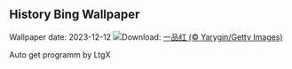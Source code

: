 ## History Bing Wallpaper
Wallpaper date: 2023-12-12
![](https://www.bing.com/th?id=OHR.Poinsettia_ZH-CN7255902344_UHD.jpg&w=1000)Download: [一品红 (© Yarygin/Getty Images)](https://www.bing.com/th?id=OHR.Poinsettia_ZH-CN7255902344_UHD.jpg)

Auto get programm by LtgX
